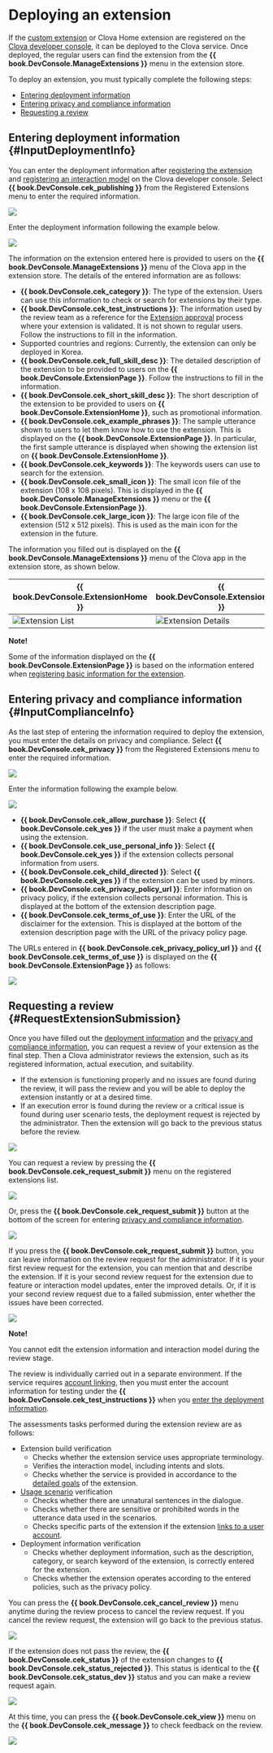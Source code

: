 # Deploying an extension
If the [custom extension](/CEK/Guides/Build_Custom_Extension.md) or Clova Home extension are registered on the [Clova developer console](/DevConsole/Guides/CEK/Register_Extension.md), it can be deployed to the Clova service. Once deployed, the regular users can find the extension from the **{{ book.DevConsole.ManageExtensions }}** menu in the extension store.

To deploy an extension, you must typically complete the following steps:

* [Entering deployment information](#InputDeploymentInfo)
* [Entering privacy and compliance information](#InputComplianceInfo)
* [Requesting a review](#RequestExtensionSubmission)

## Entering deployment information {#InputDeploymentInfo}

You can enter the deployment information after [registering the extension](/DevConsole/Guides/CEK/Register_Extension.md) and [registering an interaction model](/DevConsole/Guides/CEK/Register_Interaction_Model.md) on the Clova developer console. Select **{{ book.DevConsole.cek_publishing }}** from the Registered Extensions menu to enter the required information.

![](/DevConsole/Resources/Images/DevConsole-Deployment_Info_Menu.png)

Enter the deployment information following the example below.

![](/DevConsole/Resources/Images/DevConsole-Input_Deployment_Info.png)

The information on the extension entered here is provided to users on the **{{ book.DevConsole.ManageExtensions }}** menu of the Clova app in the extension store. The details of the entered information are as follows:

* **{{ book.DevConsole.cek_category }}**: The type of the extension. Users can use this information to check or search for extensions by their type.
* **{{ book.DevConsole.cek_test_instructions }}**: The information used by the review team as a reference for the [Extension approval](#RequestExtensionSubmission) process where your extension is validated. It is not shown to regular users. Follow the instructions to fill in the information.
* Supported countries and regions: Currently, the extension can only be deployed in Korea.
* **{{ book.DevConsole.cek_full_skill_desc }}**: The detailed description of the extension to be provided to users on the **{{ book.DevConsole.ExtensionPage }}**. Follow the instructions to fill in the information.
* **{{ book.DevConsole.cek_short_skill_desc }}**: The short description of the extension to be provided to users on **{{ book.DevConsole.ExtensionHome }}**, such as promotional information.
* **{{ book.DevConsole.cek_example_phrases }}**: The sample utterance shown to users to let them know how to use the extension. This is displayed on the **{{ book.DevConsole.ExtensionPage }}**. In particular, the first sample utterance is displayed when showing the extension list on **{{ book.DevConsole.ExtensionHome }}**.
* **{{ book.DevConsole.cek_keywords }}**: The keywords users can use to search for the extension.
* **{{ book.DevConsole.cek_small_icon }}**: The small icon file of the extension (108 x 108 pixels). This is displayed in the **{{ book.DevConsole.ManageExtensions }}** menu or the **{{ book.DevConsole.ExtensionPage }}**.
* **{{ book.DevConsole.cek_large_icon }}**: The large icon file of the extension (512 x 512 pixels). This is used as the main icon for the extension in the future.

The information you filled out is displayed on the **{{ book.DevConsole.ManageExtensions }}** menu of the Clova app in the extension store, as shown below.

| {{ book.DevConsole.ExtensionHome }} | {{ book.DevConsole.ExtensionPage }}   |
|-------------------|-------------------|
| ![Extension List](/DevConsole/Resources/Images/DevConsole-Store_UI_Example-Extension_Store_Home.png) | ![Extension Details](/DevConsole/Resources/Images/DevConsole-Store_UI_Example-Extension_Page.png) |

<div class="note">
  <p><strong>Note!</strong></p>
  <p>Some of the information displayed on the <strong>{{ book.DevConsole.ExtensionPage }}</strong> is based on the information entered when <a href="/DevConsole/Guides/CEK/Register_Extension.html#InputExtensionInfo">registering basic information for the extension</a>.</p>
</div>

## Entering privacy and compliance information {#InputComplianceInfo}

As the last step of entering the information required to deploy the extension, you must enter the details on privacy and compliance. Select **{{ book.DevConsole.cek_privacy }}** from the Registered Extensions menu to enter the required information.

![](/DevConsole/Resources/Images/DevConsole-Policy_Menu.png)

Enter the information following the example below.

![](/DevConsole/Resources/Images/DevConsole-Input_Policy.png)

* **{{ book.DevConsole.cek_allow_purchase }}**: Select **{{ book.DevConsole.cek_yes }}** if the user must make a payment when using the extension.
* **{{ book.DevConsole.cek_use_personal_info }}**: Select **{{ book.DevConsole.cek_yes }}** if the extension collects personal information from users.
* **{{ book.DevConsole.cek_child_directed }}**: Select **{{ book.DevConsole.cek_yes }}** if the extension can be used by minors.
* **{{ book.DevConsole.cek_privacy_policy_url }}**: Enter information on privacy policy, if the extension collects personal information. This is displayed at the bottom of the extension description page.
* **{{ book.DevConsole.cek_terms_of_use }}**: Enter the URL of the disclaimer for the extension. This is displayed at the bottom of the extension description page with the URL of the privacy policy page.

The URLs entered in **{{ book.DevConsole.cek_privacy_policy_url }}** and **{{ book.DevConsole.cek_terms_of_use }}** is displayed on the **{{ book.DevConsole.ExtensionPage }}** as follows:

![](/DevConsole/Resources/Images/DevConsole-Store_UI_Example-Extension_Policy.png)

## Requesting a review {#RequestExtensionSubmission}

Once you have filled out the [deployment information](#InputDeploymentInfo) and the [privacy and compliance information](#InputComplianceInfo), you can request a review of your extension as the final step. Then a Clova administrator reviews the extension, such as its registered information, actual execution, and suitability.

* If the extension is functioning properly and no issues are found during the review, it will pass the review and you will be able to deploy the extension instantly or at a desired time.
* If an execution error is found during the review or a critical issue is found during user scenario tests, the  deployment request is rejected by the administrator. Then the extension will go back to the previous status before the review.

![](/DevConsole/Resources/Images/DevConsole-Extension_Submission_Process.png)

You can request a review by pressing the **{{ book.DevConsole.cek_request_submit }}** menu on the registered extensions list.

![](/DevConsole/Resources/Images/DevConsole-Submit_Extension_1.png)

Or, press the **{{ book.DevConsole.cek_request_submit }}** button at the bottom of the screen for entering [privacy and compliance information](#InputComplianceInfo).

![](/DevConsole/Resources/Images/DevConsole-Submit_Extension_2.png)

If you press the **{{ book.DevConsole.cek_request_submit }}** button, you can leave information on the review request for the administrator. If it is your first review request for the extension, you can mention that and describe the extension. If it is your second review request for the extension due to feature or interaction model updates, enter the improved details. Or, if it is your second review request due to a failed submission, enter whether the issues have been corrected.

![](/DevConsole/Resources/Images/DevConsole-Submission_Request_Message.png)

<div class="note">
  <p><strong>Note!</strong></p>
  <p>You cannot edit the extension information and interaction model during the review stage.</p>
</div>

The review is individually carried out in a separate environment. If the service requires [account linking](/CEK/Guides/Link_User_Account.md), then you must enter the account information for testing under the **{{ book.DevConsole.cek_test_instructions }}** when you [enter the deployment information](#InputDeploymentInfo).

The assessments tasks performed during the extension review are as follows:

* Extension build verification
  * Checks whether the extension service uses appropriate terminology.
  * Verifies the interaction model, including intents and slots.
  * Checks whether the service is provided in accordance to the [detailed goals](/Design/Design_Guideline_For_Extension.md#SettingGoal) of the extension.
* [Usage scenario](/Design/Design_Guideline_For_Extension.md#MakeUseCaseScenarioScript) verification
  * Checks whether there are unnatural sentences in the dialogue.
  * Checks whether there are sensitive or prohibited words in the utterance data used in the scenarios.
  * Checks specific parts of the extension if the extension [links to a user account](/CEK/Guides/Link_User_Account.md).
* Deployment information verification
  * Checks whether deployment information, such as the description, category, or search keyword of the extension, is correctly entered for the extension.
  * Checks whether the extension operates according to the entered policies, such as the privacy policy.

You can press the **{{ book.DevConsole.cek_cancel_review }}** menu anytime during the review process to cancel the review request. If you cancel the review request, the extension will go back to the previous status.

![](/DevConsole/Resources/Images/DevConsole-Cancel_Submission.png)

If the extension does not pass the review, the **{{ book.DevConsole.cek_status }}** of the extension changes to **{{ book.DevConsole.cek_status_rejected }}**. This status is identical to the **{{ book.DevConsole.cek_status_dev }}** status and you can make a review request again.

![](/DevConsole/Resources/Images/DevConsole-Extension_Submission_Rejected.png)

At this time, you can press the **{{ book.DevConsole.cek_view }}** menu on the **{{ book.DevConsole.cek_message }}** to check feedback on the review.

![](/DevConsole/Resources/Images/DevConsole-Show_Submission_Feedback.png)
